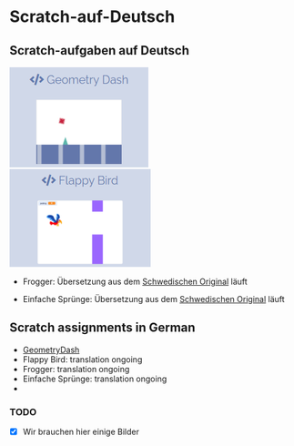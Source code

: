 # Scratch-auf-Deutsch

## Scratch-aufgaben auf Deutsch

[![image-text](https://github.com/coderdojolund/Scratch-auf-Deutsch/blob/main/GeometryDash/geometry-dash.png)](https://github.com/coderdojolund/Scratch-auf-Deutsch/blob/main/GeometryDash/GeometryDash.md)  
[![image-text](https://github.com/coderdojolund/Scratch-auf-Deutsch/blob/main/FlappyBird/icon.png)](https://github.com/coderdojolund/Scratch-auf-Deutsch/blob/main/FlappyBird/FlappyBird.md)

* Frogger: Übersetzung aus dem [Schwedischen Original](http://cmc.education/scratch/tasks/flappyBird.php) läuft

* Einfache Sprünge: Übersetzung aus dem [Schwedischen Original](http://cmc.education/scratch/tasks/easyJump.php) läuft


## Scratch assignments in German
* [GeometryDash](https://github.com/coderdojolund/Scratch-auf-Deutsch/blob/main/GeometryDash/GeometryDash.md)
* Flappy Bird: translation ongoing
* Frogger: translation ongoing
* Einfache Sprünge: translation ongoing
* 

### TODO
- [x] Wir brauchen hier einige Bilder

